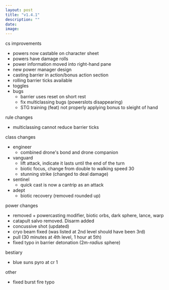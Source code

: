 ```yaml
---
layout: post
title: "v1.4.1"
description: ""
date:
image:
---
```


cs improvements
- powers now castable on character sheet
- powers have damage rolls
- power information moved into right-hand pane
- new power manager design
- casting barrier in action/bonus action section
- rolling barrier ticks available
- toggles
- bugs
  - barrier uses reset on short rest
  - fix multiclassing bugs (powerslots disappearing)
  - STG training (feat) not properly applying bonus to sleight of hand

rule changes
- multiclassing cannot reduce barrier ticks

class changes
- engineer
  - combined drone's bond and drone companion
- vanguard
  - lift attack, indicate it lasts until the end of the turn
  - biotic focus, change from double to walking speed 30
  - stunning strike (changed to deal damage)
- sentinel
  - quick cast is now a cantrip as an attack
- adept
  - biotic recovery (removed rounded up)

power changes
- removed + powercasting modifier, biotic orbs, dark sphere, lance, warp
- catapult salvo removed. Disarm added
- concussive shot (updated)
- cryo beam fixed (was listed at 2nd level should have been 3rd)
- pull (30 minutes at 4th level, 1 hour at 5th)
- fixed typo in barrier detonation (2m-*radius* sphere)

bestiary
- blue suns pyro at cr 1

other
- fixed burst fire typo
